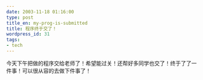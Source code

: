 ```yaml
---
date: 2003-11-18 01:16:00
type: post
title_en: my-prog-is-submitted
title: 程序终于交了！
wordpress_id: 31
tags:
- tech
---
```


今天下午把做的程序交给老师了！希望能过关！还帮好多同学也交了！终于了了一件事！可以很从容的去做下件事了！
